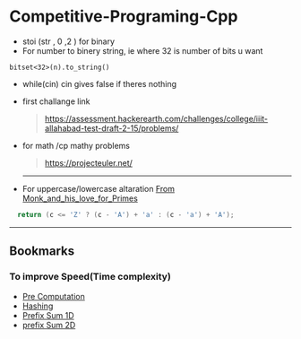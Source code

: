# Competitive-Programing-Cpp

- stoi (str , 0 ,2 ) for binary
- For number to binery string, ie where 32 is number of bits u want

```
bitset<32>(n).to_string()
```

- while(cin) cin gives false if theres nothing

- first challange link

  > https://assessment.hackerearth.com/challenges/college/iiit-allahabad-test-draft-2-15/problems/

- for math /cp mathy problems

  > https://projecteuler.net/

  ***

- For uppercase/lowercase altaration [From Monk_and_his_love_for_Primes](Monk_and_his_love_for_Primes.cpp)

```c++
  return (c <= 'Z' ? (c - 'A') + 'a' : (c - 'a') + 'A');


```

---

## Bookmarks

### To improve Speed(Time complexity)

- [Pre Computation](pre_computation.cpp)
- [Hashing](Hashing.cpp)
- [Prefix Sum 1D](Prefix-Sum.cpp)
- [prefix Sum 2D](Prefix-sum-2D.cpp)
